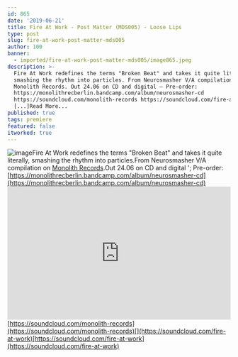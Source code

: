 ```yaml
---
id: 865
date: '2019-06-21'
title: Fire At Work - Post Matter (MDS005) - Loose Lips
type: post
slug: fire-at-work-post-matter-mds005
author: 100
banner:
  - imported/fire-at-work-post-matter-mds005/image865.jpeg
description: >-
  Fire At Work redefines the terms "Broken Beat" and takes it quite literally,
  smashing the rhythm into particles. From Neurosmasher V/A compilation on
  Monolith Records. Out 24.06 on CD and digital – Pre-order:
  https://monolithrecberlin.bandcamp.com/album/neurosmasher-cd
  https://soundcloud.com/monolith-records https://soundcloud.com/fire-at-work
  [...]Read More...
published: true
tags: premiere
featured: false
itworked: true
---
```

![image](../imported/fire-at-work-post-matter-mds005/image865.jpeg)Fire At Work redefines the terms "Broken Beat" and takes it quite literally, smashing the rhythm into particles.From Neurosmasher V/A compilation on [Monolith Records](https://monolithrecberlin.bandcamp.com/).Out 24.06 on CD and digital '; Pre-order: [https://monolithrecberlin.bandcamp.com/album/neurosmasher-cd](https://monolithrecberlin.bandcamp.com/album/neurosmasher-cd)<iframe width='100%' height='300' scrolling='no' frameborder='no' allow='autoplay' src='https://w.soundcloud.com/player/?url=https%3A//api.soundcloud.com/tracks/639794511&color=%23ff5500&auto_play=false&hide_related=false&show_comments=true&show_user=true&show_reposts=false&show_teaser=true'></iframe>[https://soundcloud.com/monolith-records](https://soundcloud.com/monolith-records)[](https://soundcloud.com/fire-at-work)[https://soundcloud.com/fire-at-work](https://soundcloud.com/fire-at-work)